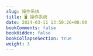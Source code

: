```yaml
---
slug: 操作系统
title: 🖥️ 操作系统
date: 2024-03-11 13:50:26+08:00
bookComments: false
bookHidden: false
bookCollapseSection: true
weight: 3
---
```

